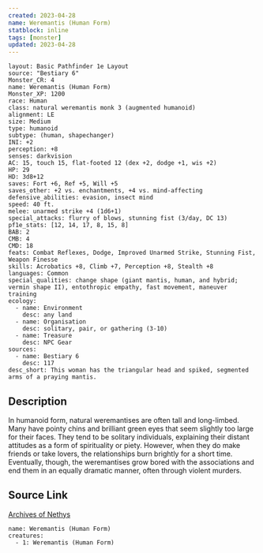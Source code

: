 ```yaml
---
created: 2023-04-28
name: Weremantis (Human Form)
statblock: inline
tags: [monster]
updated: 2023-04-28
---
```

```statblock
layout: Basic Pathfinder 1e Layout
source: "Bestiary 6"
Monster_CR: 4
name: Weremantis (Human Form)
Monster_XP: 1200
race: Human
class: natural weremantis monk 3 (augmented humanoid)
alignment: LE
size: Medium
type: humanoid
subtype: (human, shapechanger)
INI: +2
perception: +8
senses: darkvision
AC: 15, touch 15, flat-footed 12 (dex +2, dodge +1, wis +2)
HP: 29
HD: 3d8+12
saves: Fort +6, Ref +5, Will +5
saves_other: +2 vs. enchantments, +4 vs. mind-affecting
defensive_abilities: evasion, insect mind
speed: 40 ft.
melee: unarmed strike +4 (1d6+1)
special_attacks: flurry of blows, stunning fist (3/day, DC 13)
pf1e_stats: [12, 14, 17, 8, 15, 8]
BAB: 2
CMB: 4
CMD: 18
feats: Combat Reflexes, Dodge, Improved Unarmed Strike, Stunning Fist, Weapon Finesse
skills: Acrobatics +8, Climb +7, Perception +8, Stealth +8
languages: Common
special_qualities: change shape (giant mantis, human, and hybrid; vermin shape II), entothropic empathy, fast movement, maneuver training
ecology:
  - name: Environment
    desc: any land
  - name: Organisation
    desc: solitary, pair, or gathering (3-10)
  - name: Treasure
    desc: NPC Gear
sources:
  - name: Bestiary 6
    desc: 117
desc_short: This woman has the triangular head and spiked, segmented arms of a praying mantis.
```
## Description
In humanoid form, natural weremantises are often tall and long-limbed. Many have pointy chins and brilliant green eyes that seem slightly too large for their faces. They tend to be solitary individuals, explaining their distant attitudes as a form of spirituality or piety. However, when they do make friends or take lovers, the relationships burn brightly for a short time. Eventually, though, the weremantises grow bored with the associations and end them in an equally dramatic manner, often through violent murders.
## Source Link
[Archives of Nethys](https://aonprd.com/MonsterDisplay.aspx?ItemName=Weremantis%20(Human%20Form))
```encounter-table
name: Weremantis (Human Form)
creatures:
  - 1: Weremantis (Human Form)
```
